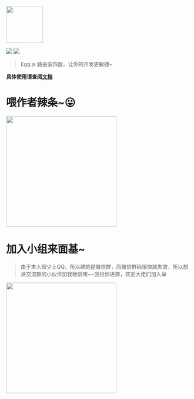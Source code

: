 <img width="100" src="http://outt0i9l8.bkt.clouddn.com/egg-shell-decorators.png"/>

<p>
  <img src="https://img.shields.io/badge/version-1.0.4-ff69b4.svg"/>
  <img src="https://img.shields.io/packagist/l/doctrine/orm.svg"/>
</p>

> Egg.js 路由装饰器，让你的开发更敏捷~

**具体使用请查阅[文档](http://super2god.github.io/egg-shell-decorators)**

# 喂作者辣条~😛
<img width="300" src="http://outt0i9l8.bkt.clouddn.com/zanlatiao.png"/>

# 加入小组来面基~
> 由于本人很少上QQ，所以建的是微信群，而微信群码很快就失效，所以想进交流群的小伙伴加我微信噢~~我拉你进群，欢迎大佬们加入:grin:

<img width="300" src="http://outt0i9l8.bkt.clouddn.com/yyqrcode.png"/>
